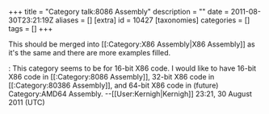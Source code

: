 +++
title = "Category talk:8086 Assembly"
description = ""
date = 2011-08-30T23:21:19Z
aliases = []
[extra]
id = 10427
[taxonomies]
categories = []
tags = []
+++

This should be merged into [[:Category:X86 Assembly|X86 Assembly]] as it's the same and there are more examples filled.

: This category seems to be for 16-bit X86 code. I would like to have 16-bit X86 code in [[:Category:8086 Assembly]], 32-bit X86 code in [[:Category:80386 Assembly]], and 64-bit X86 code in (future) Category:AMD64 Assembly. --[[User:Kernigh|Kernigh]] 23:21, 30 August 2011 (UTC)
